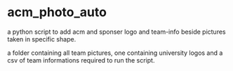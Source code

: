 # acm_photo_auto
a python script to add acm and sponser logo and team-info beside pictures taken in specific shape.

a folder containing all team pictures, one containing university logos and a csv of team informations required to run the script.
